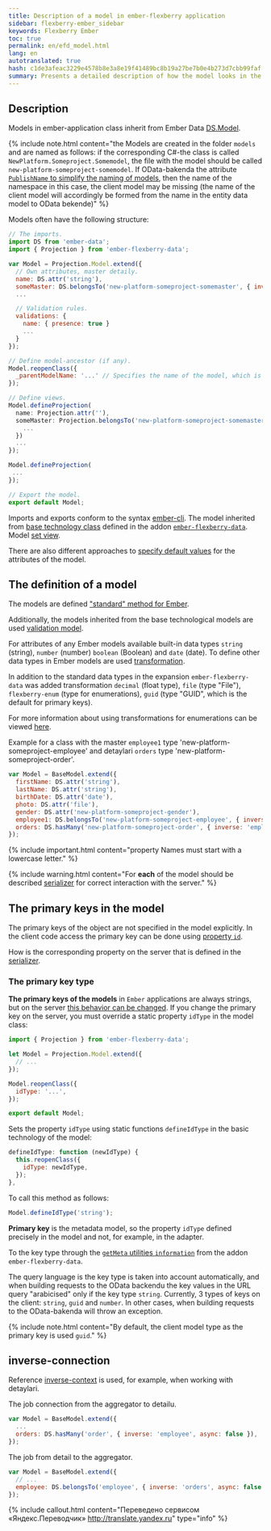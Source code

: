 ```yaml
---
title: Description of a model in ember-flexberry application
sidebar: flexberry-ember_sidebar
keywords: Flexberry Ember
toc: true
permalink: en/efd_model.html
lang: en
autotranslated: true
hash: c1de3afeac3229e4578b8e3a8e19f41489bc8b19a27be7b0e4b273d7cbb99faf
summary: Presents a detailed description of how the model looks in the app.
---
```


## Description

Models in ember-application class inherit from Ember Data [DS.Model](http://emberjs.com/api/data/classes/DS.Model.html).

{% include note.html content="the Models are created in the folder `models` and are named as follows: if the corresponding C#-the class is called `NewPlatform.Someproject.Somemodel`, the file with the model should be called `new-platform-someproject-somemodel`. If OData-bakenda the attribute [`PublishName` to simplify the naming of models](https://flexberry.github.io/ru/fo_metadata-for-client.html), then the name of the namespace in this case, the client model may be missing (the name of the client model will accordingly be formed from the name in the entity data model to OData bekende)" %}

Models often have the following structure:

```javascript
// The imports. 
import DS from 'ember-data';
import { Projection } from 'ember-flexberry-data';

var Model = Projection.Model.extend({
  // Own attributes, master detaily. 
  name: DS.attr('string'),
  someMaster: DS.belongsTo('new-platform-someproject-somemaster', { inverse: 'somemodel', async: false, polymorphic: true }),
  ...

  // Validation rules. 
  validations: {
    name: { presence: true }
    ...
  }
});

// Define model-ancestor (if any). 
Model.reopenClass({
  _parentModelName: '...' // Specifies the name of the model, which is inherited by this model, such as the 'new-platform-someproject-parent'. 
});

// Define views. 
Model.defineProjection(
  name: Projection.attr(''),
  someMaster: Projection.belongsTo('new-platform-someproject-somemaster', '', {
    ...
  })
  ...
});

Model.defineProjection(
 ...
});

// Export the model. 
export default Model;
```

Imports and exports conform to the syntax [ember-cli](http://ember-cli.com).
The model inherited from [base technology class](https://github.com/Flexberry/ember-flexberry-data/blob/develop/addon/models/model.js) defined in the addon [`ember-flexberry-data`](https://github.com/Flexberry/ember-flexberry-data).
Model [set view](efd_model-projection.html).

There are also different approaches to [specify default values](ef_default-value.html) for the attributes of the model.

## The definition of a model

The models are defined ["standard" method for Ember](https://guides.emberjs.com/v2.4.0/models/defining-models/).

Additionally, the models inherited from the base technological models are used [validation model](efd_model-validation.html).

For attributes of any Ember models available built-in data types `string` (string), `number` (number) `boolean` (Boolean) and `date` (date). To define other data types in Ember models are used [transformation](https://guides.emberjs.com/v2.4.0/models/defining-models/#toc_transforms).

In addition to the standard data types in the expansion `ember-flexberry-data` was added transformation `decimal` (float type), `file` (type "File"), `flexberry-enum` (type for enumerations), `guid` (type "GUID", which is the default for primary keys).

For more information about using transformations for enumerations can be viewed [here](efd_enum.html).

Example for a class with the master `employee1` type 'new-platform-someproject-employee' and detaylari `orders` type 'new-platform-someproject-order'.

```javascript
var Model = BaseModel.extend({
  firstName: DS.attr('string'),
  lastName: DS.attr('string'),
  birthDate: DS.attr('date'),
  photo: DS.attr('file'),
  gender: DS.attr('new-platform-someproject-gender'),
  employee1: DS.belongsTo('new-platform-someproject-employee', { inverse: null, async: false }),
  orders: DS.hasMany('new-platform-someproject-order', { inverse: 'employee', async: false }),
});
```

{% include important.html content="property Names must start with a lowercase letter." %}

{% include warning.html content="For **each** of the model should be described [serializer](efd_serializer.html) for correct interaction with the server." %}

## The primary keys in the model

The primary keys of the object are not specified in the model explicitly.
In the client code access the primary key can be done using [property `id`](http://emberjs.com/api/data/classes/DS.Model.html#property_id).

How is the corresponding property on the server that is defined in the [serializer](efd_serializer.html).

### The primary key type

__The primary keys of the models__ in `Ember` applications are always strings, but on the server [this behavior can be changed](fo_primary-keys-objects.html).
If you change the primary key on the server, you must override a static property `idType` in the model class:

```javascript
import { Projection } from 'ember-flexberry-data';

let Model = Projection.Model.extend({
  // ... 
});

Model.reopenClass({
  idType: '...',
});

export default Model;
```

Sets the property `idType` using static functions `defineIdType` in the basic technology of the model:

```javascript
defineIdType: function (newIdType) {
  this.reopenClass({
    idType: newIdType,
  });
},
```

To call this method as follows:

```javascript
Model.defineIdType('string');
```

__Primary key__ is the metadata model, so the property `idType` defined precisely in the model and not, for example, in the adapter.

To the key type through the [`getMeta` utilities `information`](https://github.com/Flexberry/ember-flexberry-data/blob/develop/addon/utils/information.js#L137) from the addon `ember-flexberry-data`.

The query language is the key type is taken into account automatically, and when building requests to the OData backendu the key values in the URL query "arabicised" only if the key type `string`.
Currently, 3 types of keys on the client: `string`, `guid` and `number`. In other cases, when building requests to the OData-bakenda will throw an exception.

{% include note.html content="By default, the client model type as the primary key is used `guid`." %}

## inverse-connection

Reference [inverse-context](https://guides.emberjs.com/v2.4.0/models/relationships/#toc_reflexive-relations) is used, for example, when working with detaylari.

The job connection from the aggregator to detailu.

```javascript
var Model = BaseModel.extend({
  ...
  orders: DS.hasMany('order', { inverse: 'employee', async: false }),
});
```

The job from detail to the aggregator.

```javascript
var Model = BaseModel.extend({
  // ... 
  employee: DS.belongsTo('employee', { inverse: 'orders', async: false })
});
```



{% include callout.html content="Переведено сервисом «Яндекс.Переводчик» <http://translate.yandex.ru>" type="info" %}